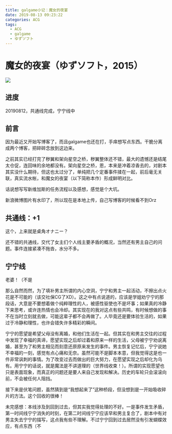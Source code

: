 ```yaml
---
title: galgame小记：魔女的夜宴
date: 2019-08-13 09:23:22
categories: ACG
tags:
  - ACG
  - galgame
  - ゆずソフト
---
```


# 魔女的夜宴（ゆずソフト，2015）

![](/ACGBlog/images/russ_0148pl.jpg)

## 进度

20190812，共通线完成，宁宁线中

## 前言

因为最近又开始写博客了，而且galgame也还在打，手痒想写点东西。干脆分离成两个博客，把碎碎念放到这边来。

<!-- more -->

之前其实已经打完了秽翼和架向星空之桥，秽翼整体还不错，最大的遗憾还是结尾太仓促，连回味的余地都没有。架向星空之桥，恩，本来是冲着凉香去的，对剧本其实没什么期待，但这也太过分了，单纯把几个定番事件揉在一起，前后毫无关联，真实流水帐，和魔女的夜宴（以下简称本作）形成鲜明对比。

话说想写写新维加斯的任务流程以及感想，感觉是个大坑。

新浪微博图片有水印了，所以现在是本地上传，自己写博客的时候看不到Orz

## 共通线：+1

这个，上来就是桌角オナニー？

还不错的共通线，交代了女主们个人线主要矛盾的概况，当然还有男主自己的问题。事件连接紧凑不拖沓，水分不多。

## 宁宁线

老婆！（不是

那么自然而然，为了填补男主所谓的内心空洞，宁宁和男主一起活动，不擦出点火花是不可能的（该交社保CG了XD）。这之中有点说道的，应该是学姐劝宁宁的那段话，大意是不要想着做个纯粹理性的人，被感性驱使也不是坏事；如果真的冷静下来思考，或许连热情也会冷却。其实现在的我对这点有些共鸣，有时候想做的事不在当时立刻就去做，可能这辈子都不会再做了。人毕竟还是要体验生活的，如果过于冷静和理性，也许会错失许多精彩的瞬间。

宁宁的愿望是希望父母没有离婚，和他们生活在一起。但其实在和男主交往的过程中发现了幸福的真谛，愿望实现之后却过着和原来一样的生活，父母被宁宁劝说离婚，甚至为了和男主相见而刻意还原原来发生的事件。男主恢复记忆后，宁宁说她不幸福的一刻，感觉有点心痛和无奈。虽然可能不是脚本本意，但我觉得这是也一件非常讽刺的事情。为了改变过去而做出的巨大努力，在愿望实现之后却化为乌有。用宁宁的话说，就是魔法是不讲道理的（世界线收束！）。所谓的实现愿望也只是表面现象，而真正的问题还是要人来自己发现和解决。历史的车轮只会滚滚向前，不会被任何人阻挡。

接下来是伏笔问题，虽然猜到是“我想起来了”这种桥段，但没想到是一开始吸收碎片的方法。这个回收的很棒！

未完感想：本线涉及到回到过去，但其实我觉得处理的不好。一是事件发生矛盾，第一时间线宁宁消失的时刻，在第二时间线宁宁应该早和男主复合了，剧本中有对男主失去宁宁的描写，这点我有些不理解。不过宁宁回到过去居然没有引发蝴蝶效应，有点东西（不